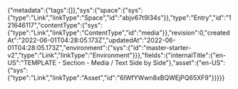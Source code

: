 {"metadata":{"tags":[]},"sys":{"space":{"sys":{"type":"Link","linkType":"Space","id":"abjv67t9l34s"}},"type":"Entry","id":"121646117","contentType":{"sys":{"type":"Link","linkType":"ContentType","id":"media"}},"revision":0,"createdAt":"2022-06-01T04:28:05.173Z","updatedAt":"2022-06-01T04:28:05.173Z","environment":{"sys":{"id":"master-starter-v2","type":"Link","linkType":"Environment"}}},"fields":{"internalTitle":{"en-US":"TEMPLATE - Section - Media / Text Side by Side"},"asset":{"en-US":{"sys":{"type":"Link","linkType":"Asset","id":"6lWfYWwn8xBQWEjPQ65XF9"}}}}}